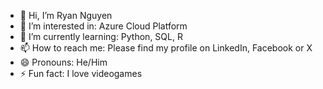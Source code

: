 - 👋 Hi, I’m Ryan Nguyen
- 👀 I’m interested in: Azure Cloud Platform
- 🌱 I’m currently learning: Python, SQL, R
- 📫 How to reach me: Please find my profile on LinkedIn, Facebook or X
- 😄 Pronouns: He/Him
- ⚡ Fun fact: I love videogames

<!---
Ryan-21959876/Ryan-21959876 is a ✨ special ✨ repository because its `README.md` (this file) appears on your GitHub profile.
You can click the Preview link to take a look at your changes.
--->
